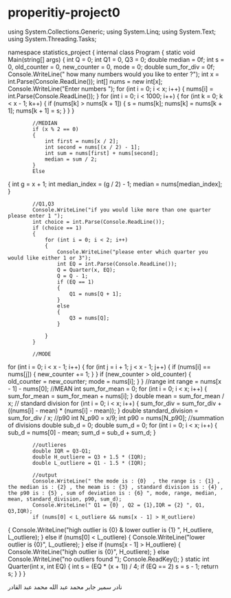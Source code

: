 # properitiy-project0

using System.Collections.Generic;
using System.Linq;
using System.Text;
using System.Threading.Tasks;

namespace statistics_project
{
    internal class Program
    {
        static void Main(string[] args)
        {
            int Q = 0;
            int Q1 = 0, Q3 = 0;
            double median = 0f;
            int s = 0, old_counter = 0, new_counter = 0, mode = 0;
            double sum_for_div = 0f;
            Console.WriteLine(" how many numbers would you like to enter ?");
            int x = int.Parse(Console.ReadLine());
            int[] nums = new int[x];
  Console.WriteLine("Enter numbers ");
            for (int i = 0; i < x; i++)
            {
                nums[i] = int.Parse(Console.ReadLine());
            }
            for (int i = 0; i < 1000; i++)
            {
                for (int k = 0; k < x - 1; k++)
                {
                    if (nums[k] > nums[k + 1])
                    {
                        s = nums[k];
                        nums[k] = nums[k + 1];
                        nums[k + 1] = s;
                    }
                }
            }

            //MEDIAN
            if (x % 2 == 0)
            {
                int first = nums[x / 2];
                int second = nums[(x / 2) - 1];
                int sum = nums[first] + nums[second];
                median = sum / 2;
            }
            Else
{
                int g = x + 1;
                int median_index = (g / 2) - 1;
                median = nums[median_index];
            }

            //Q1,Q3
            Console.WriteLine("if you would like more than one quarter please enter 1 ");
            int choice = int.Parse(Console.ReadLine());
            if (choice == 1)
            {
                for (int i = 0; i < 2; i++)
                {
                    Console.WriteLine("please enter which quarter you would like either 1 or 3");
                    int EQ = int.Parse(Console.ReadLine());
                    Q = Quarter(x, EQ);
                    Q = Q - 1;
                    if (EQ == 1)
                    {
                        Q1 = nums[Q + 1];
                    }
                    else
                    {
                        Q3 = nums[Q];
                    }

                }
            }

            //MODE
for (int i = 0; i < x - 1; i++)
            {
                for (int j = i + 1; j < x - 1; j++)
                {
                    if (nums[i] == nums[j])
                    {
                        new_counter += 1;
                    }
                }
                if (new_counter > old_counter)
                {
                    old_counter = new_counter;
                    mode = nums[i];
                }
            }
            //range
            int range = nums[x - 1] - nums[0];
            //MEAN
            int sum_for_mean = 0;
            for (int i = 0; i < x; i++)
            {
                sum_for_mean = sum_for_mean + nums[i];
            }
            double mean = sum_for_mean / x;
            // standard division
            for (int i = 0; i < x; i++)
            {
                sum_for_div = sum_for_div + ((nums[i] - mean) * (nums[i] - mean));
  }
            double standard_division = sum_for_div / x;
            //p90
            int N_p90 = x/9;
            int p90 = nums[N_p90];
            //summation of divisions 
            double sub_d = 0;
            double sum_d = 0;
            for (int i = 0; i < x; i++)
            {
                sub_d = nums[0] - mean;
                sum_d = sub_d + sum_d;
            }

            //outlieres 
            double IQR = Q3-Q1;
            double H_outliere = Q3 + 1.5 * (IQR);
            double L_outliere = Q1 - 1.5 * (IQR);

            //output
            Console.WriteLine(" the mode is : {0}  , the range is : {1} , the median is : {2} , the meam is : {3} , standard division is : {4} , the p90 is : {5} , sum of deviation is : {6} ", mode, range, median, mean, standard_division, p90, sum_d);
            Console.WriteLine(" Q1 = {0} , Q2 = {1},IQR = {2} ", Q1, Q3,IQR);
            if (nums[0] < L_outliere && nums[x - 1] > H_outliere)
{
                Console.WriteLine("high outlier is {0} & lower outlier is {1} ", H_outliere, L_outliere);
            }
            else if (nums[0] < L_outliere)
            {
                Console.WriteLine("lower outlier is {0}", L_outliere);
            }
            else if (nums[x - 1] > H_outliere)
            {
                Console.WriteLine("high outlier is {0}", H_outliere);
            }
            else Console.WriteLine("no outliers found ");
            Console.ReadKey();
        }
        static int Quarter(int x, int EQ)
        {
            int s = (EQ * (x + 1)) / 4;
            if (EQ == 2)
                s = s - 1;
            return s;
        }
    }
}




نادر سمير جابر محمد 
عبد الله محمد عبد القادر

